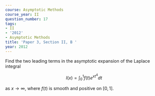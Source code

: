 ```yaml
---
course: Asymptotic Methods
course_year: II
question_number: 17
tags:
- II
- '2012'
- Asymptotic Methods
title: 'Paper 3, Section II, B '
year: 2012
---
```




Find the two leading terms in the asymptotic expansion of the Laplace integral

$$I(x)=\int_{0}^{1} f(t) e^{x t^{4}} d t$$

as $x \rightarrow \infty$, where $f(t)$ is smooth and positive on $[0,1]$.